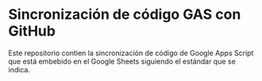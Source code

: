 
<h1>Sincronización de código GAS con GitHub</h1>

 Este repositorio contien la sincronización de código de Google Apps Script que está embebido en el Google Sheets siguiendo el estándar que se indica.
